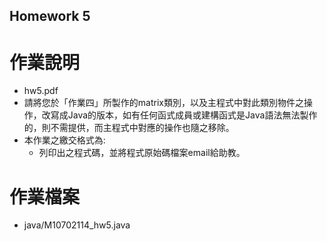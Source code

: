 ## Homework 5
# 作業說明
* hw5.pdf
* 請將您於「作業四」所製作的matrix類別，以及主程式中對此類別物件之操作，改寫成Java的版本，如有任何函式成員或建構函式是Java語法無法製作的，則不需提供，而主程式中對應的操作也隨之移除。
* 本作業之繳交格式為:
	* 列印出之程式碼，並將程式原始碼檔案email給助教。
# 作業檔案
* java/M10702114_hw5.java